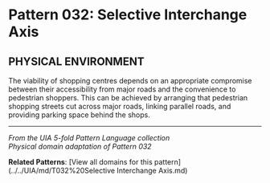 # Pattern 032: Selective Interchange Axis

## PHYSICAL ENVIRONMENT

The viability of shopping centres depends on an appropriate compromise between their accessibility from major roads and the convenience to pedestrian shoppers. This can be achieved by arranging that pedestrian shopping streets cut across major roads, linking parallel roads, and providing parking space behind the shops.

---

*From the UIA 5-fold Pattern Language collection*  
*Physical domain adaptation of Pattern 032*

**Related Patterns**: [View all domains for this pattern](../../UIA/md/T032%20Selective Interchange Axis.md)
